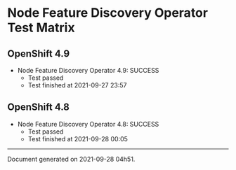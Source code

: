 
Node Feature Discovery Operator Test Matrix
===========================================

OpenShift 4.9
-------------


* Node Feature Discovery Operator 4.9: SUCCESS
  - Test passed
  - Test finished at 2021-09-27 23:57

OpenShift 4.8
-------------


* Node Feature Discovery Operator 4.8: SUCCESS
  - Test passed
  - Test finished at 2021-09-28 00:05


---
Document generated on 2021-09-28 04h51.
